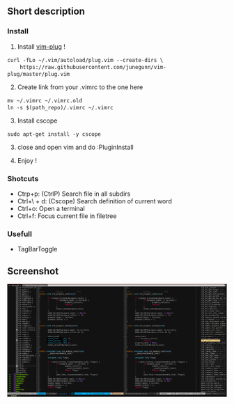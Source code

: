 ## Short description

### Install

1) Install [vim-plug](https://github.com/junegunn/vim-plug) !

```
curl -fLo ~/.vim/autoload/plug.vim --create-dirs \
    https://raw.githubusercontent.com/junegunn/vim-plug/master/plug.vim
```

2) Create link from your .vimrc to the one here

```
mv ~/.vimrc ~/.vimrc.old
ln -s $(path_repo)/.vimrc ~/.vimrc
```

3) Install cscope

```
sudo apt-get install -y cscope
```

3) close and open vim and do :PluginInstall<cr>

4) Enjoy !

### Shotcuts

 - Ctrp+p: (CtrlP) Search file in all subdirs
 - Ctrl+\\ + d: (Cscope) Search definition of current word
 - Ctrl+o: Open a terminal
 - Ctrl+f: Focus current file in filetree

### Usefull
 - TagBarToggle

## Screenshot

![Screenshot1](images/screenshot.png)
